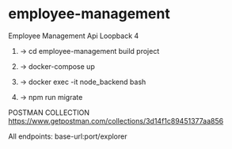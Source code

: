 # employee-management
Employee Management Api Loopback 4
1) -> cd employee-management
build project
2) -> docker-compose up

3) -> docker exec -it node_backend bash
4) -> npm run migrate
   
   
   
POSTMAN COLLECTION
https://www.getpostman.com/collections/3d14f1c89451377aa856

All endpoints: base-url:port/explorer
   
